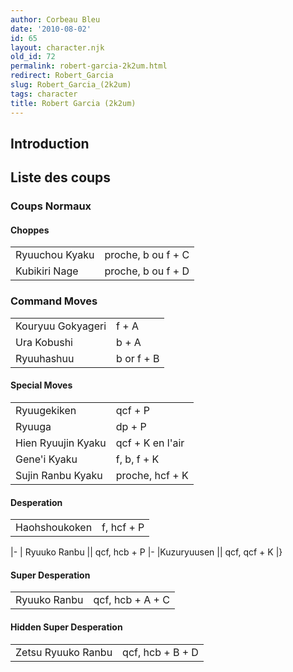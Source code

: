 ```yaml
---
author: Corbeau Bleu
date: '2010-08-02'
id: 65
layout: character.njk
old_id: 72
permalink: robert-garcia-2k2um.html
redirect: Robert_Garcia
slug: Robert_Garcia_(2k2um)
tags: character
title: Robert Garcia (2k2um)
---
```


## Introduction

## Liste des coups

### Coups Normaux

#### Choppes

|                |                    |
|----------------|--------------------|
| Ryuuchou Kyaku | proche, b ou f + C |
| Kubikiri Nage  | proche, b ou f + D |

### Command Moves

|                   |            |
|-------------------|------------|
| Kouryuu Gokyageri | f + A      |
| Ura Kobushi       | b + A      |
| Ryuuhashuu        | b or f + B |

#### Special Moves

|                    |                  |
|--------------------|------------------|
| Ryuugekiken        | qcf + P          |
| Ryuuga             | dp + P           |
| Hien Ryuujin Kyaku | qcf + K en l'air |
| Gene'i Kyaku       | f, b, f + K      |
| Sujin Ranbu Kyaku  | proche, hcf + K  |

#### Desperation

|               |            |
|---------------|------------|
| Haohshoukoken | f, hcf + P |

\|- \| Ryuuko Ranbu \|\| qcf, hcb + P \|- \|Kuzuryuusen \|\| qcf, qcf +
K \|}

#### Super Desperation

|              |                  |
|--------------|------------------|
| Ryuuko Ranbu | qcf, hcb + A + C |

#### Hidden Super Desperation

|                    |                  |
|--------------------|------------------|
| Zetsu Ryuuko Ranbu | qcf, hcb + B + D |